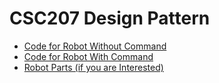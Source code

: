 # CSC207 Design Pattern

* [Code for Robot Without Command](RobotClass/src/RobotWithOutCommand.java)
* [Code for Robot With Command](RobotClass/src/RobotWithCommand.java)
* [Robot Parts (if you are Interested)](RobotClass/src/Attachments.java)
